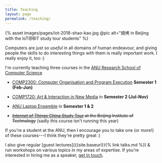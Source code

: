 ```yaml
---
title: Teaching
layout: page
permalink: /teaching/
---
```


{% asset images/pages/iot-2018-shao-kao.jpg @pic alt="燒烤 in Beijing with the IoT@BIT study tour students" %}

Computers are just so _useful_ in all domains of human endeavour, and giving
people the skills to do interesting things with them is really important work. I
really enjoy it, too :)

I'm currently teaching three courses in the [ANU Research School of Computer
Science](https://cs.anu.edu.au/courses/comp2300/)

- [COMP2300: Computer Organisation and Program
  Execution](https://cs.anu.edu.au/courses/comp2300/) **Semester 1 (Feb-Jun)**

- [COMP1720: Art & Interaction in New
  Media](https://cs.anu.edu.au/courses/comp1720/) in **Semester 2 (Jul-Nov)**

- [ANU Laptop Ensemble](https://cs.anu.edu.au/code-creativity-culture/lens/) in
  **Semester 1 & 2**

- ~~[_Internet of Things_ China Study
  Tour](https://cs.anu.edu.au/courses/china-study-tour/) at the Beijing
  Institute of Technology~~ (sadly this course isn't running this year)

If you're a student at the ANU, then I encourage you to take one (or more!) of
these courses---I think they're pretty great :)

I also give regular [guest lectures]({{site.baseurl}}{% link talks.md %}) &
run workshops on various topics in my areas of expertise. If you're interested
in hiring me as a speaker, [get in touch](mailto:ben.swift@anu.edu.au).
